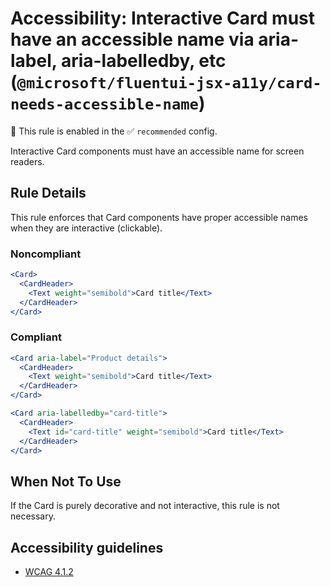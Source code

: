 # Accessibility: Interactive Card must have an accessible name via aria-label, aria-labelledby, etc (`@microsoft/fluentui-jsx-a11y/card-needs-accessible-name`)

💼 This rule is enabled in the ✅ `recommended` config.

<!-- end auto-generated rule header -->

Interactive Card components must have an accessible name for screen readers.

## Rule Details

This rule enforces that Card components have proper accessible names when they are interactive (clickable).

### Noncompliant

```jsx
<Card>
  <CardHeader>
    <Text weight="semibold">Card title</Text>
  </CardHeader>
</Card>
```

### Compliant

```jsx
<Card aria-label="Product details">
  <CardHeader>
    <Text weight="semibold">Card title</Text>
  </CardHeader>
</Card>

<Card aria-labelledby="card-title">
  <CardHeader>
    <Text id="card-title" weight="semibold">Card title</Text>
  </CardHeader>
</Card>
```

## When Not To Use

If the Card is purely decorative and not interactive, this rule is not necessary.

## Accessibility guidelines

- [WCAG 4.1.2](https://www.w3.org/WAI/WCAG21/Understanding/name-role-value.html)
